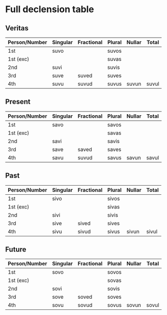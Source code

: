 # Full declension table

## Veritas

| Person/Number | Singular | Fractional | Plural | Nullar | Total |
| ------------- | -------- | ---------- | ------ | ------ | ----- |
| 1st           | suvo     |            | suvos  |        |       |
| 1st (exc)     |          |            | suvas  |        |       |
| 2nd           | suvi     |            | suvis  |        |       |
| 3rd           | suve     | suved      | suves  |        |       |
| 4th           | suvu     | suvud      | suvus  | suvun  | suvul |

## Present

| Person/Number | Singular | Fractional | Plural | Nullar | Total |
| ------------- | -------- | ---------- | ------ | ------ | ----- |
| 1st           | savo     |            | savos  |        |       |
| 1st (exc)     |          |            | savas  |        |       |
| 2nd           | savi     |            | savis  |        |       |
| 3rd           | save     | saved      | saves  |        |       |
| 4th           | savu     | suvud      | savus  | savun  | savul |

## Past

| Person/Number | Singular | Fractional | Plural | Nullar | Total |
| ------------- | -------- | ---------- | ------ | ------ | ----- |
| 1st           | sivo     |            | sivos  |        |       |
| 1st (exc)     |          |            | sivas  |        |       |
| 2nd           | sivi     |            | sivis  |        |       |
| 3rd           | sive     | sived      | sives  |        |       |
| 4th           | sivu     | sivud      | sivus  | sivun  | sivul |

## Future

| Person/Number | Singular | Fractional | Plural | Nullar | Total |
| ------------- | -------- | ---------- | ------ | ------ | ----- |
| 1st           | sovo     |            | sovos  |        |       |
| 1st (exc)     |          |            | sovas  |        |       |
| 2nd           | sovi     |            | sovis  |        |       |
| 3rd           | sove     | soved      | soves  |        |       |
| 4th           | sovu     | sovud      | sovus  | sovun  | sovul |
